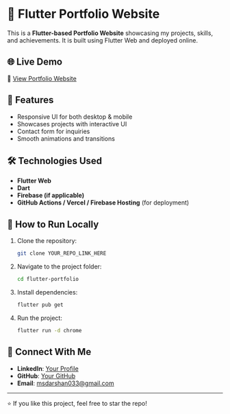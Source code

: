 # 🚀 Flutter Portfolio Website

This is a **Flutter-based Portfolio Website** showcasing my projects, skills, and achievements. It is built using Flutter Web and deployed online.

## 🌐 Live Demo
🔗 [View Portfolio Website](https://darshan-m-s.web.app)

## 📌 Features
- Responsive UI for both desktop & mobile
- Showcases projects with interactive UI
- Contact form for inquiries
- Smooth animations and transitions

## 🛠️ Technologies Used
- **Flutter Web**
- **Dart**
- **Firebase (if applicable)**
- **GitHub Actions / Vercel / Firebase Hosting** (for deployment)

## 🚀 How to Run Locally
1. Clone the repository:
   ```sh
   git clone YOUR_REPO_LINK_HERE
   ```
2. Navigate to the project folder:
   ```sh
   cd flutter-portfolio
   ```
3. Install dependencies:
   ```sh
   flutter pub get
   ```
4. Run the project:
   ```sh
   flutter run -d chrome
   ```

## 📢 Connect With Me
- **LinkedIn**: [Your Profile](https://github.com/Shainworks/darshan_portfolio.git)
- **GitHub**: [Your GitHub](https://github.com/Shainworks)
- **Email**: msdarshan033@gmail.com

---
⭐ If you like this project, feel free to star the repo!

